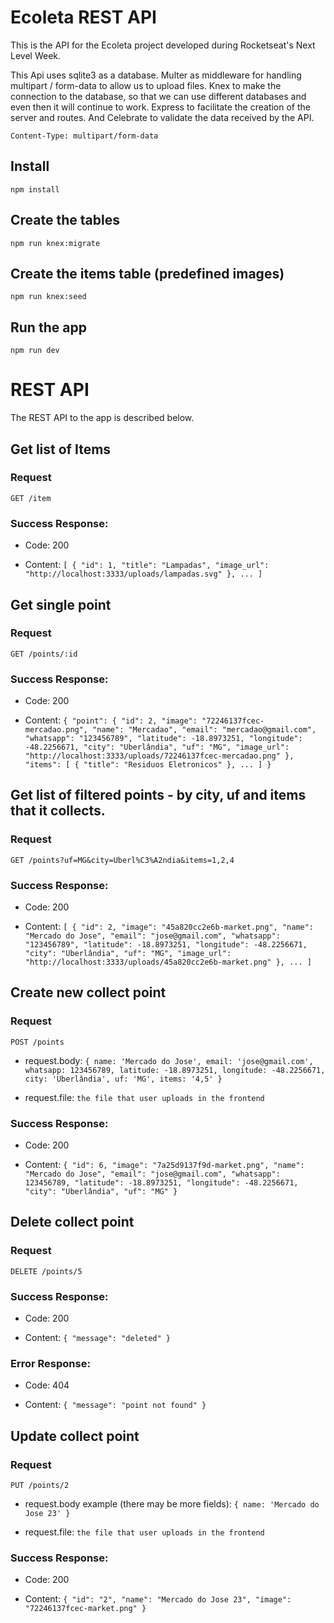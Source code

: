 # Ecoleta REST API

This is the API for the Ecoleta project developed during Rocketseat's Next Level Week.

This Api uses sqlite3 as a database. Multer as middleware for handling multipart / form-data to allow us to upload files. Knex to make the connection to the database, so that we can use different databases and even then it will continue to work. Express to facilitate the creation of the server and routes. And Celebrate to validate the data received by the API.

`Content-Type: multipart/form-data`

## Install

    npm install

## Create the tables

    npm run knex:migrate

## Create the items table (predefined images)

    npm run knex:seed

## Run the app

    npm run dev

# REST API

The REST API to the app is described below.

## Get list of Items

### Request

`GET /item`

### Success Response:

- Code: 200

- Content:
  `[ { "id": 1, "title": "Lampadas", "image_url": "http://localhost:3333/uploads/lampadas.svg" }, ... ]`

## Get single point

### Request

`GET /points/:id`

### Success Response:

- Code: 200

- Content:
  `{ "point": { "id": 2, "image": "72246137fcec-mercadao.png", "name": "Mercadao", "email": "mercadao@gmail.com", "whatsapp": "123456789", "latitude": -18.8973251, "longitude": -48.2256671, "city": "Uberlândia", "uf": "MG", "image_url": "http://localhost:3333/uploads/72246137fcec-mercadao.png" }, "items": [ { "title": "Residuos Eletronicos" }, ... ] }`

## Get list of filtered points - by city, uf and items that it collects.

### Request

`GET /points?uf=MG&city=Uberl%C3%A2ndia&items=1,2,4`

### Success Response:

- Code: 200

- Content:
  `[ { "id": 2, "image": "45a820cc2e6b-market.png", "name": "Mercado do Jose", "email": "jose@gmail.com", "whatsapp": "123456789", "latitude": -18.8973251, "longitude": -48.2256671, "city": "Uberlândia", "uf": "MG", "image_url": "http://localhost:3333/uploads/45a820cc2e6b-market.png" }, ... ]`

## Create new collect point

### Request

`POST /points`

- request.body: `{ name: 'Mercado do Jose', email: 'jose@gmail.com', whatsapp: 123456789, latitude: -18.8973251, longitude: -48.2256671, city: 'Uberlândia', uf: 'MG', items: '4,5' }`

- request.file: `the file that user uploads in the frontend`

### Success Response:

- Code: 200

- Content:
  `{ "id": 6, "image": "7a25d9137f9d-market.png", "name": "Mercado do Jose", "email": "jose@gmail.com", "whatsapp": 123456789, "latitude": -18.8973251, "longitude": -48.2256671, "city": "Uberlândia", "uf": "MG" }`

## Delete collect point

### Request

`DELETE /points/5`

### Success Response:

- Code: 200

- Content:
  `{ "message": "deleted" }`

### Error Response:

- Code: 404

- Content:
  `{ "message": "point not found" }`

## Update collect point

### Request

`PUT /points/2`

- request.body example (there may be more fields): `{ name: 'Mercado do Jose 23' }`

- request.file: `the file that user uploads in the frontend`

### Success Response:

- Code: 200

- Content:
  `{ "id": "2", "name": "Mercado do Jose 23", "image": "72246137fcec-market.png" }`
